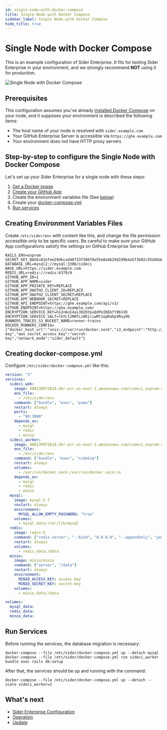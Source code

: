```yaml
---
id: single-node-with-docker-compose
title: Single Node with Docker Compose
sidebar_label: Single Node with Docker Compose
hide_title: true
---
```


# Single Node with Docker Compose

This is an example configuration of Sider Enterprise. It fits for testing Sider Enterprise in your environment, and we strongly recommend **NOT** using it for production.

![Single Node with Docker Compose](https://app.lucidchart.com/publicSegments/view/463f20c8-59dd-4443-893f-95343411b572/image.png)

## Prerequisites

This configuration assumes you've already [installed Docker Compose](https://docs.docker.com/compose/install/) on your node, and it supposes your environment is described the following items:

- The host name of your node is resolved with `sider.example.com`
- Your GitHub Enterprise Server is accessible via `https://ghe.example.com`
- Your environment does not have HTTP proxy servers

## Step-by-step to configure the Single Node with Docker Compose

Let's set up your Sider Enterprise for a single node with these steps:

1. [Get a Docker image](../installation.md#get-docker-image)
2. [Create your GitHub App](../github.md#registering-a-github-app)
3. Create the environment variables file (See [below](#creating-environment-variables-files))
4. Create your [docker-compose.yml](#creating-docker-composeyml)
5. [Run services](#run-services)

## Creating Environment Variables Files

Create `/etc/sider/env` with content like this, and change the file permission accessible only to be specific users. Be careful to make sure your GitHub App configurations satisfy the settings on GitHub Enterprise Server.

```bash:/etc/sider/env
RAILS_ENV=onprem
SECRET_KEY_BASE=81efee29dbcad46f33f366f8e55e8a4b29d199b4a5f3b82c55dddab5b3107e3cf656d5ab713bdf871a2d4128334933d08bbcee49a0b0cb18d1b54af6866e7b75
DATABASE_URL=mysql2://mysql:3306/sideci
BASE_URL=https://sider.example.com
REDIS_URL=redis://redis:6379/0
GITHUB_APP_ID=1
GITHUB_APP_NAME=sider
GITHUB_APP_PRIVATE_KEY=REPLACE
GITHUB_APP_OAUTH2_CLIENT_ID=REPLACE
GITHUB_APP_OAUTH2_CLIENT_SECRET=REPLACE
GITHUB_APP_WEBHOOK_SECRET=REPLACE
GITHUB_API_ENDPOINT=https://ghe.example.com/api/v3/
GITHUB_ENDPOINT=https://ghe.example.com/
ENCRYPTION_SERVICE_KEY=hs2n6oI4as302bYpuQdPeIN5bft9b1VD
ENCRYPTION_SERVICE_SALT=lhYLt2NRfLi0KiriwMt1opRahpVRuy9b
RUNNERS_TRACES_S3_BUCKET_NAME=runner-traces
DOCKER_RUNNERS_CONFIG={"docker_host_url":"unix:///var/run/docker.sock","s3_endpoint":"http://minio:9000","aws_access_key_id":"access-key","aws_secret_access_key":"secret-key","network_mode":"sider_default"}
```

## Creating docker-compose.yml

Configure `/etc/sider/docker-compose.yml` like this:

```yaml:/etc/sider/docker-compose.yml
version: "3"
services:
  sideci_web:
    image: 480130971618.dkr.ecr.us-east-1.amazonaws.com/sideci_onprem:release-202103.0
    env_file:
      - /etc/sider/env
    command: ["bundle", "exec", "puma"]
    restart: always
    ports:
      - "80:3000"
    depends_on:
      - mysql
      - redis
      - minio
  sideci_worker:
    image: 480130971618.dkr.ecr.us-east-1.amazonaws.com/sideci_onprem:release-202103.0
    env_file:
      - /etc/sider/env
    command: ["bundle", "exec", "sidekiq"]
    restart: always
    volumes:
      - /var/run/docker.sock:/var/run/docker.sock:ro
    depends_on:
      - mysql
      - redis
      - minio
  mysql:
    image: mysql:5.7
    restart: always
    environment:
      MYSQL_ALLOW_EMPTY_PASSWORD: "true"
    volumes:
      - mysql_data:/var/lib/mysql
  redis:
    image: redis:5
    command: ["redis-server", "--bind", "0.0.0.0", "--appendonly", "yes"]
    restart: always
    volumes:
      - redis_data:/data
  minio:
    image: minio/minio
    command: ["server", "/data"]
    restart: always
    environment:
      MINIO_ACCESS_KEY: access-key
      MINIO_SECRET_KEY: secret-key
    volumes:
      - minio_data:/data

volumes:
  mysql_data:
  redis_data:
  minio_data:
```

## Run Services

Before running the services, the database migration is necessary:

```console
docker-compose --file /etc/sider/docker-compose.yml up --detach mysql
docker-compose --file /etc/sider/docker-compose.yml run sideci_worker bundle exec rails db:setup
```

After that, the services should be up and running with the command:

```console
docker-compose --file /etc/sider/docker-compose.yml up --detach --scale sideci_worker=2
```

## What's next

- [Sider Enterprise Configuration](../config.md)
- [Operation](../operation.md)
- [Update](../updating.md)
